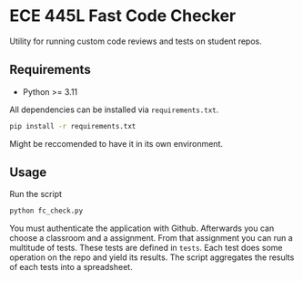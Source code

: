 # ECE 445L Fast Code Checker

Utility for running custom code reviews and tests on student repos.

## Requirements

- Python >= 3.11

All dependencies can be installed via `requirements.txt`.

```sh
pip install -r requirements.txt
```

Might be reccomended to have it in its own environment.

## Usage

Run the script

``` sh
python fc_check.py
```

You must authenticate the application with Github. Afterwards you can choose a classroom and a assignment. From that assignment you can run a multitude of tests. These tests are defined in `tests`. Each test does some operation on the repo and yield its results. The script aggregates the results of each tests into a spreadsheet.